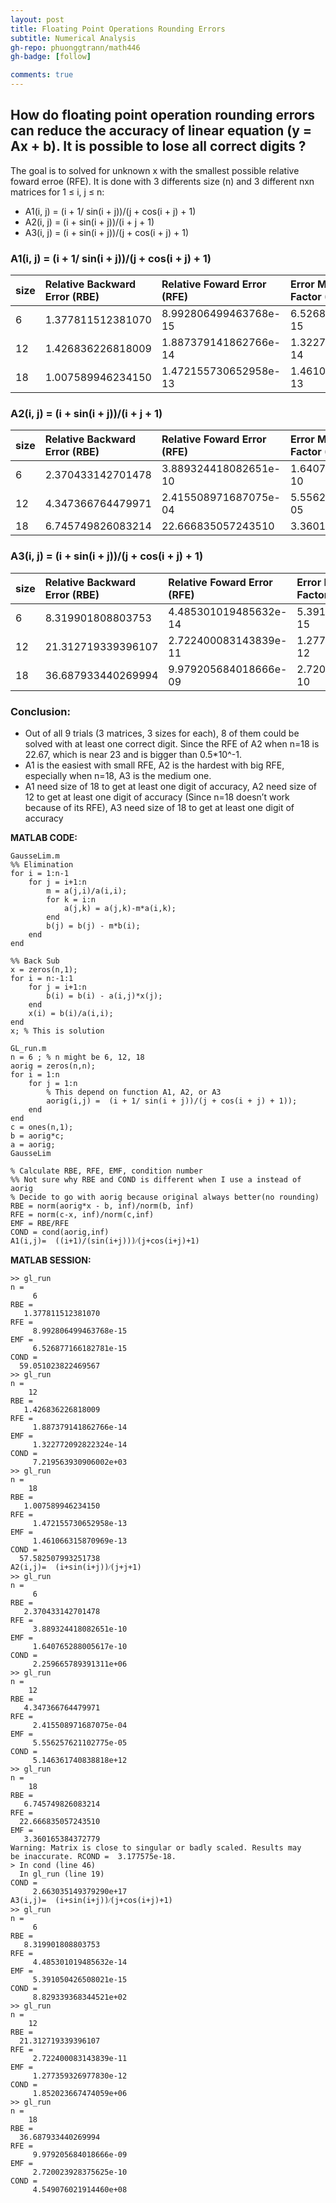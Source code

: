 ```yaml
---
layout: post
title: Floating Point Operations Rounding Errors
subtitle: Numerical Analysis
gh-repo: phuonggtrann/math446
gh-badge: [follow]

comments: true
---
```


## How do floating point operation rounding errors can reduce the accuracy of linear equation (y = Ax + b). It is possible to lose all correct digits ?<br/>

The goal is to solved for unknown x with the smallest possible relative foward erroe (RFE). It is done with 3 differents size (n) and 3 different nxn matrices for 1 ≤ i, j ≤ n:<br/>
- A1(i, j) = (i + 1/ sin(i + j))/(j + cos(i + j) + 1)
- A2(i, j) = (i + sin(i + j))/(i + j + 1)
- A3(i, j) = (i + sin(i + j))/(j + cos(i + j) + 1)

### A1(i, j) = (i + 1/ sin(i + j))/(j + cos(i + j) + 1)<br/>
| size | Relative Backward Error (RBE) |Relative Foward Error (RFE) | Error Magnification Factor (EMF) | Condition Number (COND)
| :------ |:--- | :--- | :--- | :--- |
| 6 | 1.377811512381070 | 8.992806499463768e-15 | 6.526877166182781e-15 | 59.051023822469567 
| 12 | 1.426836226818009 | 1.887379141862766e-14 | 1.322772092822324e-14 | 7.219563930906002e+03
| 18 | 1.007589946234150 | 1.472155730652958e-13 | 1.461066315870969e-13 | 57.582507993251738


### A2(i, j) = (i + sin(i + j))/(i + j + 1)<br/>
| size | Relative Backward Error (RBE) |Relative Foward Error (RFE) | Error Magnification Factor (EMF) | Condition Number (COND)
| :------ |:--- | :--- | :--- | :--- |
| 6 | 2.370433142701478 | 3.889324418082651e-10 | 1.640765288005617e-10 | 2.259665789391311e+06 
| 12 | 4.347366764479971 | 2.415508971687075e-04 | 5.556257621102775e-05 | 5.146361740838818e+12
| 18 | 6.745749826083214 | 22.666835057243510 | 3.360165384372779 | 2.663035149379290e+17

### A3(i, j) = (i + sin(i + j))/(j + cos(i + j) + 1)<br/>
| size | Relative Backward Error (RBE) |Relative Foward Error (RFE) | Error Magnification Factor (EMF) | Condition Number (COND)
| :------ |:--- | :--- | :--- | :--- |
| 6 | 8.319901808803753 | 4.485301019485632e-14 | 5.391050426508021e-15 | 8.829339368344521e+02 
| 12 | 21.312719339396107 | 2.722400083143839e-11 | 1.277359326977830e-12 | 1.852023667474059e+06
| 18 | 36.687933440269994 | 9.979205684018666e-09 | 2.720023928375625e-10 | 4.549076021914460e+08

### Conclusion:
- Out of all 9 trials (3 matrices, 3 sizes for each), 8 of them could be solved with at least one correct digit. Since the RFE of A2 when n=18 is 22.67, which is near 23 and is bigger than 0.5*10^-1.
- A1 is the easiest with small RFE, A2 is the hardest with big RFE, especially when n=18, A3 is the medium one.
- A1 need size of 18 to get at least one digit of accuracy, A2 need size of 12 to get at least one digit of accuracy (Since n=18 doesn’t work because of its RFE), A3 need size of 18 to get at least one digit of accuracy


**MATLAB CODE:**

```
GausseLim.m
%% Elimination
for i = 1:n-1
    for j = i+1:n
        m = a(j,i)/a(i,i);
        for k = i:n
            a(j,k) = a(j,k)-m*a(i,k);
        end
        b(j) = b(j) - m*b(i);
    end
end
 
%% Back Sub
x = zeros(n,1);
for i = n:-1:1
    for j = i+1:n
        b(i) = b(i) - a(i,j)*x(j);
    end
    x(i) = b(i)/a(i,i);
end
x; % This is solution

GL_run.m
n = 6 ; % n might be 6, 12, 18
aorig = zeros(n,n);
for i = 1:n
    for j = 1:n
        % This depend on function A1, A2, or A3
        aorig(i,j) =  (i + 1/ sin(i + j))/(j + cos(i + j) + 1));
    end
end
c = ones(n,1);
b = aorig*c;
a = aorig;
GausseLim
 
% Calculate RBE, RFE, EMF, condition number
%% Not sure why RBE and COND is different when I use a instead of aorig
% Decide to go with aorig because original always better(no rounding)
RBE = norm(aorig*x - b, inf)/norm(b, inf)
RFE = norm(c-x, inf)/norm(c,inf)
EMF = RBE/RFE
COND = cond(aorig,inf)
A1(i,j)=  ((i+1)/(sin⁡(i+j)))⁄(j+cos⁡(i+j)+1)
```

**MATLAB SESSION:**

```
>> gl_run
n =
     6
RBE =
   1.377811512381070
RFE =
     8.992806499463768e-15
EMF =
     6.526877166182781e-15
COND =
  59.051023822469567
>> gl_run
n =
    12
RBE =
   1.426836226818009
RFE =
     1.887379141862766e-14
EMF =
     1.322772092822324e-14
COND =
     7.219563930906002e+03
>> gl_run
n =
    18
RBE =
   1.007589946234150
RFE =
     1.472155730652958e-13
EMF =
     1.461066315870969e-13
COND =
  57.582507993251738
A2(i,j)=  (i+sin⁡(i+j))⁄(j+j+1)
>> gl_run
n =
     6
RBE =
   2.370433142701478
RFE =
     3.889324418082651e-10
EMF =
     1.640765288005617e-10
COND =
     2.259665789391311e+06
>> gl_run
n =
    12
RBE =
   4.347366764479971
RFE =
     2.415508971687075e-04
EMF =
     5.556257621102775e-05
COND =
     5.146361740838818e+12
>> gl_run
n =
    18
RBE =
   6.745749826083214
RFE =
  22.666835057243510
EMF =
   3.360165384372779
Warning: Matrix is close to singular or badly scaled. Results may
be inaccurate. RCOND =  3.177575e-18. 
> In cond (line 46)
  In gl_run (line 19)
COND =
     2.663035149379290e+17
A3(i,j)=  (i+sin⁡(i+j))⁄(j+cos⁡(i+j)+1)
>> gl_run
n =
     6
RBE =
   8.319901808803753
RFE =
     4.485301019485632e-14
EMF =
     5.391050426508021e-15
COND =
     8.829339368344521e+02
>> gl_run
n =
    12
RBE =
  21.312719339396107
RFE =
     2.722400083143839e-11
EMF =
     1.277359326977830e-12
COND =
     1.852023667474059e+06
>> gl_run
n =
    18
RBE =
  36.687933440269994
RFE =
     9.979205684018666e-09
EMF =
     2.720023928375625e-10
COND =
     4.549076021914460e+08
```
